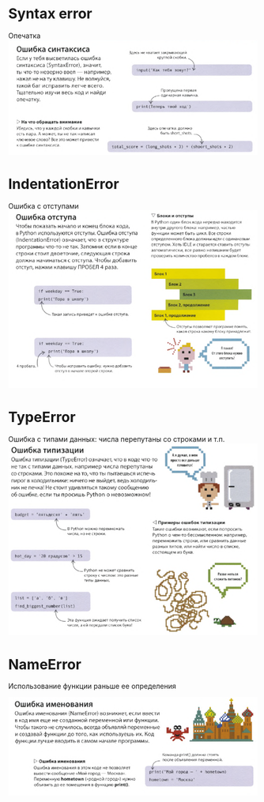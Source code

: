 # Syntax error
Опечатка
![](../_Pictures/Pasted_image_20250306234908.png)
# IndentationError
Ошибка с отступами
![](../_Pictures/Pasted_image_20250306234935.png)

# TypeError
Ошибка с типами данных: числа перепутаны со строками и т.п.
![](../_Pictures/Pasted_image_20250306235037.png)

# NameError
Использование функции раньше ее определения

![](../_Pictures/Pasted_image_20250306235124.png)

